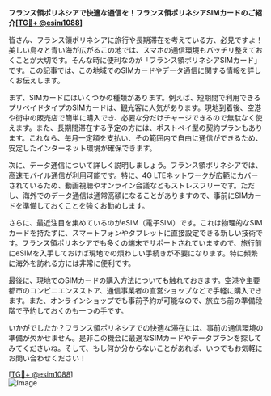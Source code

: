 **フランス領ポリネシアで快適な通信を！フランス領ポリネシアSIMカードのご紹介[[TG💪+ @esim1088](https://t.me/s/esim1088)]**

皆さん、フランス領ポリネシアに旅行や長期滞在を考えている方、必見ですよ！美しい島々と青い海が広がるこの地では、スマホの通信環境もバッチリ整えておくことが大切です。そんな時に便利なのが「フランス領ポリネシアSIMカード」です。この記事では、この地域でのSIMカードやデータ通信に関する情報を詳しくお伝えします。

まず、SIMカードにはいくつかの種類があります。例えば、短期間で利用できるプリペイドタイプのSIMカードは、観光客に人気があります。現地到着後、空港や街中の販売店で簡単に購入でき、必要な分だけチャージできるので無駄なく使えます。また、長期間滞在する予定の方には、ポストペイ型の契約プランもあります。これなら、毎月一定額を支払い、その範囲内で自由に通信ができるため、安定したインターネット環境が確保できます。

次に、データ通信について詳しく説明しましょう。フランス領ポリネシアでは、高速モバイル通信が利用可能です。特に、4G LTEネットワークが広範にカバーされているため、動画視聴やオンライン会議などもストレスフリーです。ただし、海外でのデータ通信は通常高額になることがありますので、事前にSIMカードを準備しておくことを強くお勧めします。

さらに、最近注目を集めているのがeSIM（電子SIM）です。これは物理的なSIMカードを持たずに、スマートフォンやタブレットに直接設定できる新しい技術です。フランス領ポリネシアでも多くの端末でサポートされていますので、旅行前にeSIMを入手しておけば現地での煩わしい手続きが不要になります。特に頻繁に海外を訪れる方には非常に便利です。

最後に、現地でのSIMカードの購入方法についても触れておきます。空港や主要都市のコンビニエンスストア、通信事業者の直営ショップなどで手軽に購入できます。また、オンラインショップでも事前予約が可能なので、旅立ち前の準備段階で予約しておくのも一つの手です。

いかがでしたか？フランス領ポリネシアでの快適な滞在には、事前の通信環境の準備が欠かせません。是非この機会に最適なSIMカードやデータプランを探してみてくださいね。そして、もし何か分からないことがあれば、いつでもお気軽にお問い合わせください！

[[TG💪+ @esim1088](https://t.me/s/esim1088)]  
![Image](https://i.postimg.cc/Y0z9fWf4/image.png)